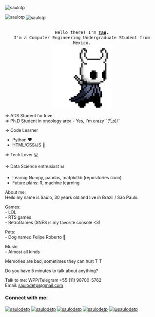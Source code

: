 <p align="left"> <img src="https://komarev.com/ghpvc/?username=saulotp&label=Profile%20views&color=0e75b6&style=flat" alt="saulotp" /> </p>
<p><img align="left" src="https://github-readme-stats.vercel.app/api/top-langs?username=saulotp&show_icons=true&locale=en&layout=compact" alt="saulotp" /></p>

<p>&nbsp;<img align="center" src="https://github-readme-stats.vercel.app/api?username=saulotp&show_icons=true&locale=en" alt="saulotp" /></p>

<p align="center">
  <br>
  <samp>
    Hello there! I'm <b><a rel="nofollow noopener noreferrer" target="_blank" href="https://tanx.dev">Tan</a></b>.
    <br>I'm a Computer Engineering Undergraduate Student from Mexico.<br>

</samp>

  <img src="https://raw.githubusercontent.com/TanZng/TanZng/master/assets/hollor_knight3.gif" width="200"/>

</p>


=> ADS Student for love<br>
=> Ph.D Student in oncology area - Yes, I'm crazy ¯\(°_o)/¯ 

=> Code Learner
  - Python ❤️  
  - HTML/CSS/JS 🤩

=> Tech Lover 💻

=> Data Science enthusiast 📊
  - Learnig Numpy, pandas, matplotlib (repositories soon)
  - Future plans: R, machine learning
  
 
 About me:<br>
  Hello my name is Saulo, 30 years old and live in Brazil / São Paulo. 
  
  Games:<br>
    - LOL<br>
    - RTS games<br>
    - RetroGames (SNES is my favorite console <3)
    
   Pets:<br>
    - Dog named Felipe Roberto 🐶
    
   Music:<br>
    - Almost all kinds
    
        
   Memories are bad, sometimes they can hurt T_T<br>
    
  Do you have 5 minutes to talk about anything?<br>

  Talk to me: WPP/Telegram +55 (11) 98700-5762<br>
  Email: saulodetp@gmail.com<br>

<h3 align="left">Connect with me:</h3>
<p align="left">
<a href="https://twitter.com/saulodetp" target="blank"><img align="center" src="https://raw.githubusercontent.com/rahuldkjain/github-profile-readme-generator/master/src/images/icons/Social/twitter.svg" alt="saulodetp" height="30" width="40" /></a>
<a href="https://linkedin.com/in/saulodetp" target="blank"><img align="center" src="https://raw.githubusercontent.com/rahuldkjain/github-profile-readme-generator/master/src/images/icons/Social/linked-in-alt.svg" alt="saulodetp" height="30" width="40" /></a>
<a href="https://fb.com/saulodetp" target="blank"><img align="center" src="https://raw.githubusercontent.com/rahuldkjain/github-profile-readme-generator/master/src/images/icons/Social/facebook.svg" alt="saulodetp" height="30" width="40" /></a>
<a href="https://instagram.com/saulodetp" target="blank"><img align="center" src="https://raw.githubusercontent.com/rahuldkjain/github-profile-readme-generator/master/src/images/icons/Social/instagram.svg" alt="saulodetp" height="30" width="40" /></a>
<a href="https://medium.com/@saulodetp" target="blank"><img align="center" src="https://raw.githubusercontent.com/rahuldkjain/github-profile-readme-generator/master/src/images/icons/Social/medium.svg" alt="@saulodetp" height="30" width="40" /></a>
</p>





